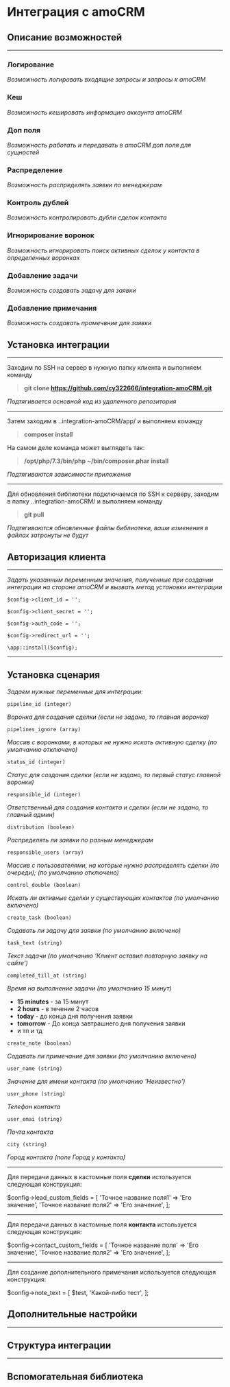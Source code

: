 # Интеграция с amoCRM 

## Описание возможностей  
___
### Логирование

_Возможность логировать входящие запросы и запросы к amoCRM_

### Кеш

_Возможность кешировать информацию аккаунта amoCRM_

### Доп поля

_Возможность работать и передавать в amoCRM доп поля для сущностей_

### Распределение

_Возможность распределять заявки по менеджерам_

### Контроль дублей

_Возможность контролировать дубли сделок контакта_

### Игнорирование воронок

_Возможность игнорировать поиск активных сделок у контакта в определенных воронках_

### Добавление задачи

_Возможность создавать задачу для заявки_

### Добавление примечания

_Возможность создавать промечвние для заявки_

## Установка интеграции
____

Заходим по SSH на сервер в нужную папку клиента и выполняем команду

> **git clone https://github.com/cy322666/integration-amoCRM.git**

_Подтягивается основной код из удаленного репозитория_

_____

Затем заходим в ..integration-amoCRM/app/ и выполняем команду

> **composer install**

На самом деле команда может выглядеть так:

> **/opt/php/7.3/bin/php ~/bin/composer.phar install**

_Подтягиваются зависимости приложения_

_____

Для обновления библиотеки подключаемся по SSH к серверу, заходим в папку ..integration-amoCRM/ и выполняем команду

> **git pull**

_Подтягиваются обновленные файлы библиотеки, ваши изменения в файлах затронуты не будут_

## Авторизация клиента

----

_Задать указанным переменным значения, полученные при создании интеграции на стороне amoCRM и 
вызвать метод установки интеграции_
```$config->subdomain = '';
$config->client_id = '';

$config->client_secret = '';

$config->auth_code = '';

$config->redirect_url = '';

\app::install($config);
```
___

## Установка сценария

_Задаем нужные переменные для интеграции:_

```pipeline_id (integer)```  

_Воронка для создания сделки (если не задано, то главная воронка)_

```pipelines_ignore (array)```  

_Массив с воронками, в которых не нужно искать активную сделку (по умолчанию отключено)_ 
    
```status_id (integer)```  

_Статус для создания сделки (если не задано, то первый статус главной воронки)_

```responsible_id (integer)```  

_Ответственный для создания контакта и сделки (если не задано, то главный админ)_

```distribution (boolean)```  

_Распределять ли заявки по разным менеджерам_

```responsible_users (array)```  

_Массив с пользователями, на которые нужно распределять сделки (по очереди); (по умолчанию отключено)_

```control_double (boolean)```  

_Искать ли активные сделки у существующих контактов (по умолчанию включено)_

```create_task (boolean)```  

_Содавать ли задачу для заявки (по умолчанию включено)_

```task_text (string)```  

_Текст задачи (по умолчанию 'Клиент оставил повторную заявку на сайте')_

```completed_till_at (string)```  

_Время на выполнение задачи (по умолчанию 15 минут)_
- **15 minutes** - за 15 минут
- **2 hours** - в течение 2 часов
- **today** - до конца дня получения заявки
- **tomorrow** - До конца завтрашнего дня получения заявки
- и тп и тд

```create_note (boolean)```  

_Содавать ли примечание для заявки (по умолчанию включено)_

```user_name (string)```  

_Значение для имени контакта (по умолчанию 'Неизвестно')_

```user_phone (string)```  

_Телефон контакта_

```user_emai (string)```  

_Почта контакта_

```city (string)```

_Город контакта (поле Город у контакта)_

___

Для передачи данных в кастомные поля **сделки** истользуется следующая конструкция:

$config->lead_custom_fields = [
    'Точное название поля1' => 'Его значение',
    'Точное название поля2' => 'Его значение',
];

___

Для передачи данных в кастомные поля **контакта** истользуется следующая конструкция:

$config->contact_custom_fields = [
    'Точное название поля' => 'Его значение',
    'Точное название поля2' => 'Его значение',
];

___

Для создание дополнительного примечания используется следующая конструкция:

$config->note_text = [
	$test,
	'Какой-либо тест',
];

## Дополнительные настройки

___


## Структура интеграции

___


## Вспомогательная библиотека





